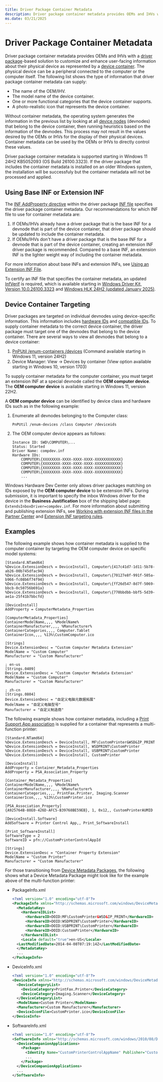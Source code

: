 ```yaml
---
title: Driver Package Container Metadata
description: Driver package container metadata provides OEMs and IHVs with a driver package-based solution to customize and enhance user facing information about their physical device.
ms.date: 03/21/2025
---
```


# Driver Package Container Metadata

Driver package container metadata provides OEMs and IHVs with a [driver package](driver-packages.md)-based solution to customize and enhance user-facing information about their physical device as represented by a [device container](container-ids.md). The physical device can be a peripheral connected to the computer or the computer itself. The following list shows the type of information that driver package container metadata can supply:

- The name of the OEM/IHV.
- The model name of the device container.
- One or more functional categories that the device container supports.
- A photo-realistic icon that represents the device container.

Without container metadata, the operating system generates the information in the previous list by looking at all [device nodes](../gettingstarted/device-nodes-and-device-stacks.md) (devnodes) that belong to the device container, then running heuristics based on the information of the devnodes. This process may not result in the values desired by the OEMs or IHVs for the display of their physical devices. Container metadata can be used by the OEMs or IHVs to directly control these values.

Driver package container metadata is supported starting in Windows 11 24H2 KB5052093 (OS Build 26100.3323). If the driver package that includes the container metadata is installed on an older Windows system, the installation will be successfuly but the container metadata will not be processed and applied.

## Using Base INF or Extension INF

The [INF AddProperty directive](inf-addproperty-directive.md) within the driver package [INF file](overview-of-inf-files.md) specifies the driver package container metadata. Our recommendations for which INF file to use for container metadata are:

1. If OEMs/IHVs already have a driver package that is the base INF for a devnode that is part of the device container, that driver package should be updated to include the container metadata.
1. If OEMs/IHVs don't have a driver package that is the base INF for a devnode that is part of the device container, creating an extension INF driver package is recommended. Compared to a base INF, an extension INF is the lighter weight way of including the container metadata.

For more information about base INFs and extension INFs, see [Using an Extension INF File](using-an-extension-inf-file.md).

To certify an INF file that specifies the container metadata, an updated [InfVerif](../devtest/infverif.md) is required, which is available starting in [Windows Driver Kit, Version 10.0.26100.3323](../wdk-release-notes.md) and [Windows HLK 24H2 (updated January 2025)](/windows-hardware/test/hlk/windows-hardware-lab-kit).

## Device Container Targeting

Driver packages are targeted on individual devnodes using device-specific information. This information includes [hardware IDs](hardware-ids.md) and [compatible IDs](compatible-ids.md). To supply container metadata to the correct device container, the driver package must target one of the devnodes that belong to the device container. There are several ways to view all devnodes that belong to a device container:

1. [PnPUtil /enum-containers /devices](..\devtest\pnputil-command-syntax.md#enum-containers) (Command available starting in Windows 11, version 24H2)
1. Device Manager: View -> Devices by container (View option available starting in Windows 10, version 1703)

To supply container metadata for the computer container, you must target an extension INF at a special devnode called the **OEM computer device**. The **OEM computer device** is available starting in Windows 11, version 22H2.

A **OEM computer device** can be identified by device class and hardware IDs such as in the following example:

1. Enumerate all devnodes belonging to the Computer class:

    ```console
    PnPUtil /enum-devices /class Computer /deviceids
    ```
1. The OEM computer device appears as follows:
    ```console
    Instance ID: SWD\COMPUTER\...
    Status: Started
    Driver Name: compdev.inf
    Hardware IDs:
        COMPUTER\{XXXXXXXX-XXXX-XXXX-XXXX-XXXXXXXXXXXX}
        COMPUTER\{XXXXXXXX-XXXX-XXXX-XXXX-XXXXXXXXXXXX}
        COMPUTER\{XXXXXXXX-XXXX-XXXX-XXXX-XXXXXXXXXXXX}
        COMPUTER\{XXXXXXXX-XXXX-XXXX-XXXX-XXXXXXXXXXXX}
        ...
    ```

Windows Hardware Dev Center only allows driver packages matching on IDs exposed by the **OEM computer device** to be extension INFs. During submission, it is important to specify the inbox Windows driver for the device in the **Business Justification** box of the shipping label page: `ExtendsInboxDriver=compdev.inf`. For more information about submitting and publishing extension INFs, see [Working with extension INF files in the Partner Center](../dashboard/submit-dashboard-extension-inf-files.md) and [Extension INF targeting rules](../dashboard/extension-inf-targeting-rules.md).

## Examples

The following example shows how container metadata is supplied to the computer container by targeting the OEM computer device on specific model systems:

```inf
[Standard.NTamd64]
%Device.ExtensionDesc% = DeviceInstall, Computer\{417c41d7-1d11-5b78-ab26-00b745dfac94}
%Device.ExtensionDesc% = DeviceInstall, Computer\{70127e8f-991f-505a-b966-fc08b6f74f94}
%Device.ExtensionDesc% = DeviceInstall, Computer\{ff26d547-8d7f-5069-bbcb-0c50756b691a}
%Device.ExtensionDesc% = DeviceInstall, Computer\{770bbdbb-bbf5-5d39-ae1a-25f41b7bbcfd}

[DeviceInstall]
AddProperty = ComputerMetadata_Properties

[ComputerMetadata_Properties]
ContainerModelName,,,, %ModelName%
ContainerManufacturer,,,, %Manufacturer%
ContainerCategories,,,, Computer.Tablet
ContainerIcon,,,, %13%\CustomComputer.ico

[Strings]
Device.ExtensionDesc = "Custom Computer Metadata Extension"
ModelName = "Custom Computer"
Manufacturer = "Custom Manufacturer"

; en-us
[Strings.0409]
Device.ExtensionDesc = "Custom Computer Metadata Extension"
ModelName = "Custom Computer"
Manufacturer = "Custom Manufacturer"

; zh-cn
[Strings.0804]
Device.ExtensionDesc = "自定义电脑元数据拓展"
ModelName = "自定义电脑型号"
Manufacturer = "自定义制造商"
```

The following example shows how container metadata, including a [Print Support App association](../devapps/print-support-app-association.md) is supplied for a container that represents a multi-function printer:

```inf
[Standard.NTamd64]
%Device.ExtensionDesc% = DeviceInstall, MF\CustomPrinter&WSD&IP_PRINT
%Device.ExtensionDesc% = DeviceInstall, WSDPRINT\CustomPrinter
%Device.ExtensionDesc% = DeviceInstall, USBPRINT\CustomPrinter
%Device.ExtensionDesc% = DeviceInstall, CustomPrinter

[DeviceInstall]
AddProperty = Container_Metadata_Properties
AddProperty = PSA_Association_Property

[Container_Metadata_Properties]
ContainerModelName,,,, %ModelName%
ContainerManufacturer,,,, %Manufacturer%
ContainerCategories,,,, PrintFax.Printer, Imaging.Scanner
ContainerIcon,,,, %13%\CustomPrinter.ico

[PSA_Association_Property]
{A925764B-88E0-426D-AFC5-B39768BE59EB}, 1, 0x12,, CustomPrinterAUMID

[DeviceInstall.Software]
AddSoftware = Printer Control App,, Print_SoftwareInstall

[Print_SoftwareInstall]
SoftwareType = 2
SoftwareID = pfn://CustomPrinterControlAppId

[Strings]
Device.ExtensionDesc = "Container Property Extension"
ModelName = "Custom Printer"
Manufacturer = "Custom Manufacturer"
```

For those transitioning from [Device Metadata Packages](overview-of-device-metadata-packages.md), the following shows what a Device Metadata Package might look like for the example above of the multi-function printer:

- PackageInfo.xml

    ```xml
    <?xml version="1.0" encoding="utf-8"?> 
    <PackageInfo xmlns="http://schemas.microsoft.com/windows/DeviceMetadata/PackageInfo/2007/11/">
      <MetadataKey>
        <HardwareIDList> 
          <HardwareID>DOID:MF\CustomPrinter&WSD&IP_PRINT</HardwareID>
          <HardwareID>DOID:WSDPRINT\CustomPrinter</HardwareID>
          <HardwareID>DOID:USBPRINT\CustomPrinter</HardwareID>
          <HardwareID>DOID:CustomPrinter</HardwareID>
        </HardwareIDList>
        <Locale default="true">en-US</Locale>
      <LastModifiedDate>2014-04-08T07:19:14Z</LastModifiedDate> 
      </MetadataKey> 
      ...
    </PackageInfo>
    ```

- DeviceInfo.xml

    ```xml
    <?xml version="1.0" encoding="utf-8"?>
    <DeviceInfo xmlns="http://schemas.microsoft.com/windows/DeviceMetadata/DeviceInfo/2007/11/">
      <DeviceCategoryList>
        <DeviceCategory>PrintFax.Printer</DeviceCategory>
        <DeviceCategory>Imaging.Scanner</DeviceCategory>
      </DeviceCategoryList>
      <ModelName>Custom Printer</ModelName>
      <Manufacturer>Custom Manufacturer</Manufacturer> 
      <DeviceIconFile>CustomPrinter.ico</DeviceIconFile>
    </DeviceInfo>
    ```

- SoftwareInfo.xml

    ```xml
    <?xml version="1.0" encoding="utf-8"?>
    <SoftwareInfo xmlns="http://schemas.microsoft.com/windows/2010/08/DeviceMetadata/SoftwareInfo">
      <DeviceCompanionApplications>
        <Package>
          <Identity Name="CustomPrinterControlAppName" Publisher="CustomPrinterControlAppPublisher" />
          ...
        </Package>
      </DeviceCompanionApplications>
      ...
    </SoftwareInfo>
    ```
